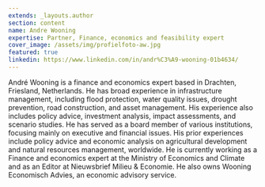 ```yaml
---
extends: _layouts.author
section: content
name: Andre Wooning
expertise: Partner, Finance, economics and feasibility expert
cover_image: /assets/img/profielfoto-aw.jpg
featured: true
linkedin: https://www.linkedin.com/in/andr%C3%A9-wooning-01b4634/
---
```

André Wooning is a finance and economics expert based in Drachten, Friesland, Netherlands. He has broad experience in infrastructure management, including flood protection, water quality issues, drought prevention, road construction, and asset management.<!-- more --> His experience also includes policy advice, investment analysis, impact assessments, and scenario studies. He has served as a board member of various institutions, focusing mainly on executive and financial issues. His prior experiences include policy advice and economic analysis on agricultural development and natural resources management, worldwide. He is currently working as a Finance and economics expert at the Ministry of Economics and Climate and as an Editor at Nieuwsbrief Milieu & Economie. He also owns Wooning Economisch Advies, an economic advisory service.